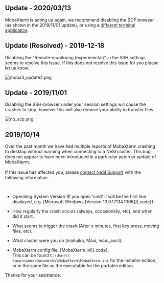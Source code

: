 Update - 2020/03/13 
--------------------

MobaXterm is acting up again, we recommend disabling the SCP browser (as
shown in the 2019/11/01 update), or using a [different terminal
application](https://support.nesi.org.nz/hc/en-gb/articles/360001016335-Choosing-and-Configuring-Software-for-Connecting-to-the-Clusters).

Update (Resolved) - 2019-12-18
------------------------------

Disabling the \"Remote-monitoring (experimental)\" in the SSH settings
seems to resolve this issue. If this does not resolve this issue for you
please let us know.

![moba3\_update2.png](https://support.nesi.org.nz/hc/article_attachments/360003132056/moba3_update2.png)

Update - 2019/11/01
-------------------

Disabling the SSH-browser under your session settings will cause the
crashes to stop, however this will also remove your ability to transfer
files.

![no\_scp.png](https://support.nesi.org.nz/hc/article_attachments/360002889276/no_scp.png)

2019/10/14
----------

Over the past month we have had multiple reports of MobaXterm crashing
to desktop without warning when connecting to a NeSI cluster. This bug
does not appear to have been introduced in a particular patch or update
of MobaXterm.\
\
If this issue has affected you, please [contact NeSI
Support](mailto:support@nesi.org.nz?subject=MobaXterm%20Issues&body=Operating%20System%20Version:%20%0D%0A%0A%0ACrash%20triggered%20when:%20%0D%0A%0A%0AProblem%20started%20occurring:%20%0D%0A%0A%0AOn%20the%20Cluster:%0D%0A%0A%0AIf%20you%20can,%20please%20also%20include%20your%20MobaXterm%20config%20file.%20This%20can%20be%20found%20at%20%60%60C:%5CUsers%5C%3Cusername%3E%5CDocuments%5CMobaXterm%5CMobaXterm.ini%60%60)
with the following information.

 

-   Operating System Version (If you open \'cmd\' it will be the first
    line displayed, e.g. [Microsoft Windows \[Version
    10.0.17134.1006\]]{.code})

-   How regularly the crash occurs (always, occasionally, etc), and when
    did it start.

-   What seems to trigger the crash (After x minutes, first key press,
    moving files, etc).

-   What cluster were you on (mahuika, Māui, maui\_ancil).

<!-- -->

-   MobaXterm config file, [MobaXterm.ini]{.code},\
    This can be found
    `C:\Users\<username>\Documents\MobaXterm\MobaXterm.ini` for the
    installer edition, or in the same file as the executable for the
    portable edition.

Thanks for your assistance.

 
-

 

 
